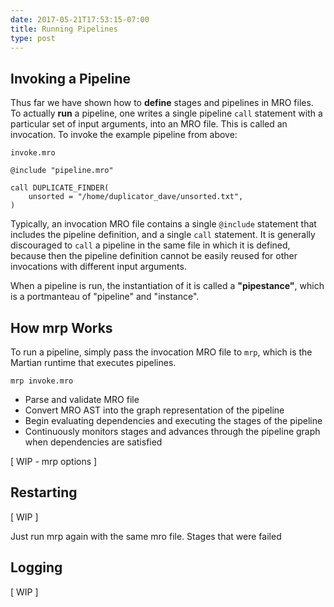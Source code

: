 ```yaml
---
date: 2017-05-21T17:53:15-07:00
title: Running Pipelines
type: post
---
```


## Invoking a Pipeline

Thus far we have shown how to **define** stages and pipelines in MRO files. To actually **run** a pipeline, one writes a single pipeline `call` statement with a particular set of input arguments, into an MRO file. This is called an invocation. To invoke the example pipeline from above:

`invoke.mro`
~~~~
@include "pipeline.mro"

call DUPLICATE_FINDER(
    unsorted = "/home/duplicator_dave/unsorted.txt",
)
~~~~

Typically, an invocation MRO file contains a single `@include` statement that includes the pipeline definition, and a single `call` statement. It is generally discouraged to `call` a pipeline in the same file in which it is defined, because then the pipeline definition cannot be easily reused for other invocations with different input arguments.

When a pipeline is run, the instantiation of it is called a **"pipestance"**, which is a portmanteau of "pipeline" and "instance".

## How mrp Works

To run a pipeline, simply pass the invocation MRO file to `mrp`, which is the Martian runtime that executes pipelines.

~~~~
mrp invoke.mro
~~~~

- Parse and validate MRO file
- Convert MRO AST into the graph representation of the pipeline
- Begin evaluating dependencies and executing the stages of the pipeline
- Continuously monitors stages and advances through the pipeline graph when dependencies are satisfied

[ WIP - mrp options ]

## Restarting

[ WIP ]

Just run mrp again with the same mro file. Stages that were failed

## Logging

[ WIP ]

